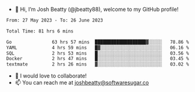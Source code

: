 - 👋 Hi, I’m Josh Beatty (@jbeatty88), welcome to my GitHub profile!

<!--START_SECTION:waka-->

```txt
From: 27 May 2023 - To: 26 June 2023

Total Time: 81 hrs 6 mins

Go               63 hrs 57 mins  ███████████████████▓░░░░░   78.86 %
YAML             4 hrs 59 mins   █▓░░░░░░░░░░░░░░░░░░░░░░░   06.16 %
SQL              2 hrs 53 mins   █░░░░░░░░░░░░░░░░░░░░░░░░   03.56 %
Docker           2 hrs 47 mins   █░░░░░░░░░░░░░░░░░░░░░░░░   03.45 %
textmate         2 hrs 26 mins   ▓░░░░░░░░░░░░░░░░░░░░░░░░   03.02 %
```

<!--END_SECTION:waka-->

- 💞️ I would love to collaborate!
- 📫 You can reach me at joshbeatty@softwaresugar.co

<!---
jbeatty88/jbeatty88 is a ✨ special ✨ repository because its `README.md` (this file) appears on your GitHub profile.
You can click the Preview link to take a look at your changes.
--->
